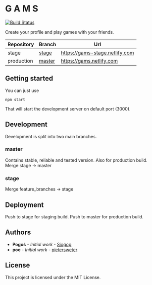 # G A M S

[![Build Status](https://travis-ci.com/pietersweter/gams-client.svg?branch=master)](https://travis-ci.com/pietersweter/gams-server)

Create your profile and play games with your friends.

| Repository | Branch | Url |
|------------|--------|-----|
| stage      | [stage](https://github.com/pietersweter/gams-client/tree/stage) | https://gams-stage.netlify.com |
| production | [master](https://github.com/pietersweter/gams-client/tree/master) | https://gams.netlify.com |

## Getting started

You can just use 

```
npm start
```

That will start the development server on default port (3000).

## Development

Development is split into two main branches.

### master

Contains stable, reliable and tested version. Also for production build.
Merge stage -> master

### stage

Merge feature_branches -> stage

## Deployment

Push to stage for staging build.
Push to master for production build.

## Authors

* **Pogoś** - *Initial work* - [Siogop](https://github.com/siogop)
* **poe** - *Initial work* - [pietersweter](https://github.com/pietersweter)

## License

This project is licensed under the MIT License.
